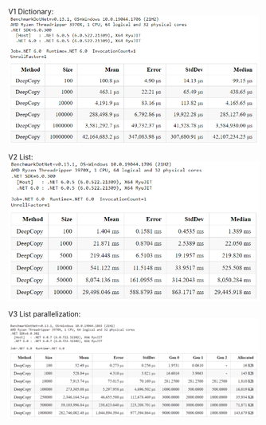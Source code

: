 V1 Dictionary:
![TestResult](/test_result.png)

V2 List:
![TestResult](/test_resultV2.png)

V3 List parallelization:
![TestResult](/test_resultV3.png)
